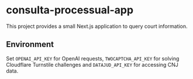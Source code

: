 # consulta-processual-app

This project provides a small Next.js application to query court information.

## Environment

Set `OPENAI_API_KEY` for OpenAI requests, `TWOCAPTCHA_API_KEY` for solving Cloudflare Turnstile challenges and `DATAJUD_API_KEY` for accessing CNJ data.

